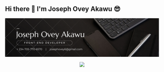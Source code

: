 ## Hi there 👋 I'm Joseph Ovey Akawu 😎
<img src="banner.png">

<p align="center">
  <a href="https://skillicons.dev">
    <img src="https://skillicons.dev/icons?i=git,html,css,js" />
  </a>
</p>
<!--
**joeyovey/joeyovey** is a ✨ _special_ ✨ repository because its `README.md` (this file) appears on your GitHub profile.

Here are some ideas to get you started:

- 🔭 I’m currently working on ...
- 🌱 I’m currently learning ...
- 👯 I’m looking to collaborate on ...
- 🤔 I’m looking for help with ...
- 💬 Ask me about ...
- 📫 How to reach me: ...
- 😄 Pronouns: ...
- ⚡ Fun fact: ...
-->

